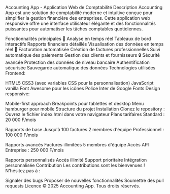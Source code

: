 Accounting App - Application Web de Comptabilité
Description
Accounting App est une solution de comptabilité moderne et intuitive conçue pour simplifier la gestion financière des entreprises. Cette application web responsive offre une interface utilisateur élégante et des fonctionnalités puissantes pour automatiser les tâches comptables quotidiennes.

Fonctionnalités principales
🔄 Analyse en temps réel
Tableaux de bord interactifs
Rapports financiers détaillés
Visualisation des données en temps réel
📄 Facturation automatisée
Création de factures professionnelles
Suivi automatique des paiements
Gestion des clients et fournisseurs
🔒 Sécurité avancée
Protection des données de niveau bancaire
Authentification sécurisée
Sauvegarde automatique des données
Technologies utilisées
Frontend:

HTML5
CSS3 (avec variables CSS pour la personnalisation)
JavaScript vanilla
Font Awesome pour les icônes
Police Inter de Google Fonts
Design responsive:

Mobile-first approach
Breakpoints pour tablettes et desktop
Menu hamburger pour mobile
Structure du projet
Installation
Clonez le repository :
Ouvrez le fichier index.html dans votre navigateur
Plans tarifaires
Standard : 20 000 F/mois

Rapports de base
Jusqu'à 100 factures
2 membres d'équipe
Professionnel : 100 000 F/mois

Rapports avancés
Factures illimitées
5 membres d'équipe
Accès API
Entreprise : 250 000 F/mois

Rapports personnalisés
Accès illimité
Support prioritaire
Intégration personnalisée
Contribution
Les contributions sont les bienvenues ! N'hésitez pas à :

Signaler des bugs
Proposer de nouvelles fonctionnalités
Soumettre des pull requests
Licence
© 2025 Accounting App. Tous droits réservés.
